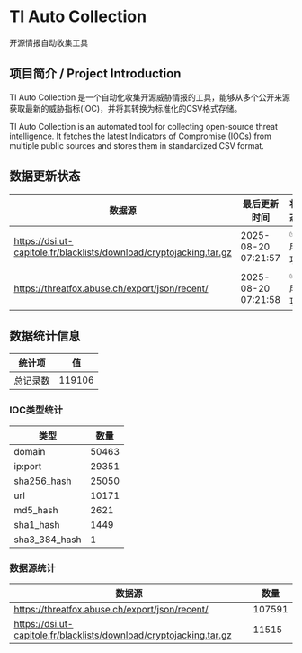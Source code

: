 # TI Auto Collection

 开源情报自动收集工具

## 项目简介 / Project Introduction

TI Auto Collection 是一个自动化收集开源威胁情报的工具，能够从多个公开来源获取最新的威胁指标(IOC)，并将其转换为标准化的CSV格式存储。

TI Auto Collection is an automated tool for collecting open-source threat intelligence. It fetches the latest Indicators of Compromise (IOCs) from multiple public sources and stores them in standardized CSV format.

## 数据更新状态

| 数据源 | 最后更新时间 | 状态 |
|--------|------------|------|
| https://dsi.ut-capitole.fr/blacklists/download/cryptojacking.tar.gz | 2025-08-20 07:21:57 | ✅ 成功 |
| https://threatfox.abuse.ch/export/json/recent/ | 2025-08-20 07:21:58 | ✅ 成功 |

















































































































































## 数据统计信息

| 统计项 | 值 |
|--------|----|
| 总记录数 | 119106 |

### IOC类型统计

| 类型 | 数量 |
|------|------|
| domain | 50463 |
| ip:port | 29351 |
| sha256_hash | 25050 |
| url | 10171 |
| md5_hash | 2621 |
| sha1_hash | 1449 |
| sha3_384_hash | 1 |

### 数据源统计

| 数据源 | 数量 |
|--------|------|
| https://threatfox.abuse.ch/export/json/recent/ | 107591 |
| https://dsi.ut-capitole.fr/blacklists/download/cryptojacking.tar.gz | 11515 |
